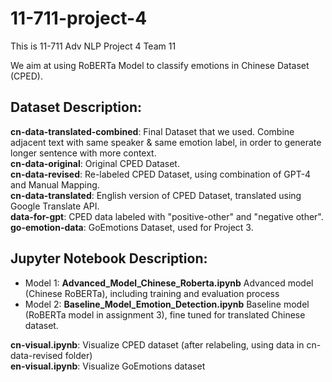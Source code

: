 # 11-711-project-4
This is 11-711 Adv NLP Project 4 Team 11

We aim at using RoBERTa Model to classify emotions in Chinese Dataset (CPED).


## Dataset Description:
**cn-data-translated-combined**: Final Dataset that we used. Combine adjacent text with same speaker & same emotion label, in order to generate longer sentence with more context.  
**cn-data-original**: Original CPED Dataset.  
**cn-data-revised**: Re-labeled CPED Dataset, using combination of GPT-4 and Manual Mapping.  
**cn-data-translated**: English version of CPED Dataset, translated using Google Translate API.  
**data-for-gpt**: CPED data labeled with "positive-other" and "negative other".  
**go-emotion-data**: GoEmotions Dataset, used for Project 3.  

## Jupyter Notebook Description:
- Model 1: **Advanced_Model_Chinese_Roberta.ipynb** Advanced model (Chinese RoBERTa), including training and evaluation process
- Model 2: **Baseline_Model_Emotion_Detection.ipynb** Baseline model (RoBERTa model in assignment 3), fine tuned for translated Chinese dataset.
  
**cn-visual.ipynb**: Visualize CPED dataset (after relabeling, using data in cn-data-revised folder)  
**en-visual.ipynb**: Visualize GoEmotions dataset  

